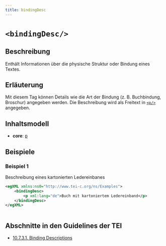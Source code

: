 ```yaml
---
title: bindingDesc
---
```




# `<bindingDesc/>`

## Beschreibung

Enthält Informationen über die physische Struktur oder Bindung eines Textes. 

## Erläuterung

Mit diesem Tag können Details wie die Art der Bindung (z. B. Buchbindung, Broschur) angegeben werden. Die Beschreibung wird als Freitext in [`<p/>`](p.md)  angegeben.

## Inhaltsmodell

- **core**: [p](p.md)

## Beispiele

### Beispiel 1

Beschreibung eines kartonierten Ledereinbanes

```xml
<egXML xmlns:ns0="http://www.tei-c.org/ns/Examples">
    <bindingDesc>
        <p xml:lang="de">Buch mit kartoniertem Ledereinband</p>
    </bindingDesc>
</egXML>
               
```

## Abschnitte in den Guidelines der TEI

- [10.7.3.1. Binding Descriptions](https://www.tei-c.org/release/doc/tei-p5-doc/en/html/MS.html#msphbi)